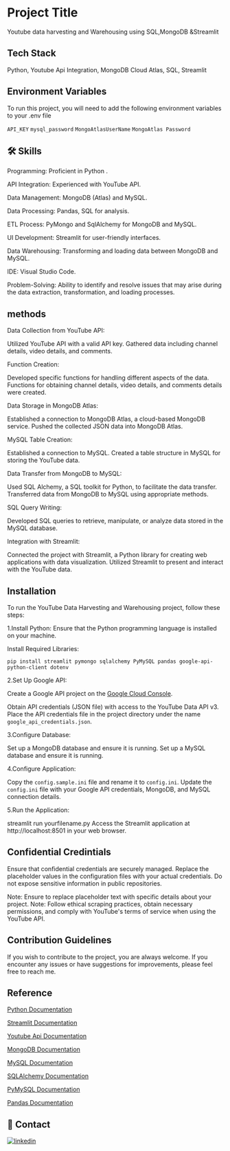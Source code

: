 
# Project Title

Youtube data harvesting and Warehousing using SQL,MongoDB &Streamlit


## Tech Stack

Python,
Youtube Api Integration,
MongoDB Cloud Atlas,
SQL,
Streamlit



## Environment Variables

To run this project, you will need to add the following environment variables to your .env file

`API_KEY`
`mysql_password`
`MongoAtlasUserName`
`MongoAtlas Password`



## 🛠 Skills
Programming: Proficient in Python .

API Integration: Experienced with YouTube API.

Data Management: MongoDB (Atlas) and MySQL.

Data Processing: Pandas, SQL for analysis.

ETL Process: PyMongo and SqlAlchemy for MongoDB and MySQL.

UI Development: Streamlit for user-friendly interfaces.

Data Warehousing: Transforming and loading data between MongoDB and MySQL.

IDE: Visual Studio Code.

Problem-Solving:
Ability to identify and resolve issues that may arise during the data extraction, transformation, and loading processes.






## methods
Data Collection from YouTube API:

Utilized YouTube API with a valid API key.
Gathered data including channel details, video details, and comments.

Function Creation:

Developed specific functions for handling different aspects of the data.
Functions for obtaining channel details, video details, and comments details were created.

Data Storage in MongoDB Atlas:

Established a connection to MongoDB Atlas, a cloud-based MongoDB service.
Pushed the collected JSON data into MongoDB Atlas.

MySQL Table Creation:

Established a connection to MySQL.
Created a table structure in MySQL for storing the YouTube data.

Data Transfer from MongoDB to MySQL:

Used SQL Alchemy, a SQL toolkit for Python, to facilitate the data transfer.
Transferred data from MongoDB to MySQL using appropriate methods.

SQL Query Writing:

Developed SQL queries to retrieve, manipulate, or analyze data stored in the MySQL database.

Integration with Streamlit:

Connected the project with Streamlit, a Python library for creating web applications with data visualization.
Utilized Streamlit to present and interact with the YouTube data.




## Installation 

To run the YouTube Data Harvesting and Warehousing project, follow these steps:

1.Install Python: Ensure that the Python programming language is installed on your machine.

Install Required Libraries:

```pip install streamlit pymongo sqlalchemy PyMySQL pandas google-api-python-client dotenv```

2.Set Up Google API:

Create a Google API project on the [Google Cloud Console](https://cloud.google.com/cloud-console/).

Obtain API credentials (JSON file) with access to the YouTube Data API v3.
Place the API credentials file in the project directory under the name `google_api_credentials.json`.

3.Configure Database:

Set up a MongoDB database and ensure it is running.
Set up a MySQL database and ensure it is running.

4.Configure Application:

Copy the `config.sample.ini` file and rename it to `config.ini`.
Update the `config.ini` file with your Google API credentials, MongoDB, and MySQL connection details.

5.Run the Application:

streamlit run yourfilename.py
Access the Streamlit application at http://localhost:8501 in your web browser.
    
## Confidential Credintials

Ensure that confidential credentials are securely managed. Replace the placeholder values in the configuration files with your actual credentials. Do not expose sensitive information in public repositories.

Note: Ensure to replace placeholder text with specific details about your project. Note: Follow ethical scraping practices, obtain necessary permissions, and comply with YouTube's terms of service when using the YouTube API.



## Contribution Guidelines

If you wish to contribute to the project, you are always welcome. If you encounter any issues or have suggestions for improvements, please feel free to reach me.




## Reference

[Python Documentation](https://docs.python.org/3/)

[Streamlit Documentation](https://docs.streamlit.io/library/api-reference)

[Youtube Api Documentation](https://developers.google.com/youtube/v3/docs/)

[MongoDB Documentation](https://www.mongodb.com/docs/)

[MySQL Documentation](https://dev.mysql.com/doc/)

[SQLAlchemy Documentation](https://docs.sqlalchemy.org/en/20/)

[PyMySQL Documentation](https://pymysql.readthedocs.io/en/latest/)

[Pandas Documentation](https://pandas.pydata.org/docs/)


## 🔗 Contact

[![linkedin](https://img.shields.io/badge/linkedin-0A66C2?style=for-the-badge&logo=linkedin&logoColor=white)](https://www.linkedin.com/in/shobana-v-534b472a2/)

